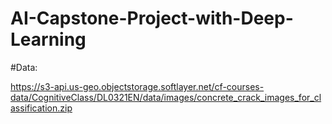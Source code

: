 # AI-Capstone-Project-with-Deep-Learning

#Data:

https://s3-api.us-geo.objectstorage.softlayer.net/cf-courses-data/CognitiveClass/DL0321EN/data/images/concrete_crack_images_for_classification.zip
